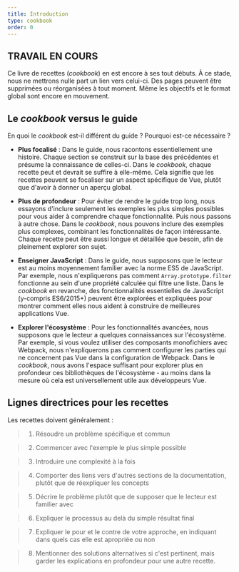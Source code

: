 ```yaml
---
title: Introduction
type: cookbook
order: 0
---
```


## TRAVAIL EN COURS

Ce livre de recettes (*cookbook*) en est encore à ses tout débuts. À ce stade, nous ne mettrons nulle part un lien vers celui-ci. Des pages peuvent être supprimées ou réorganisées à tout moment. Même les objectifs et le format global sont encore en mouvement.</p>

## Le *cookbook* versus le guide

En quoi le *cookbook* est-il différent du guide ? Pourquoi est-ce nécessaire ?

- __Plus focalisé__ : Dans le guide, nous racontons essentiellement une histoire. Chaque section se construit sur la base des précédentes et présume la connaissance de celles-ci. Dans le *cookbook*, chaque recette peut et devrait se suffire à elle-même. Cela signifie que les recettes peuvent se focaliser sur un aspect spécifique de Vue, plutôt que d'avoir à donner un aperçu global.

- __Plus de profondeur__ : Pour éviter de rendre le guide trop long, nous essayons d'inclure seulement les exemples les plus simples possibles pour vous aider à comprendre chaque fonctionnalité. Puis nous passons à autre chose. Dans le *cookbook*, nous pouvons inclure des exemples plus complexes, combinant les fonctionnalités de façon intéressante. Chaque recette peut être aussi longue et détaillée que besoin, afin de pleinement explorer son sujet.

- __Enseigner JavaScript__ : Dans le guide, nous supposons que le lecteur est au moins moyennement familier avec la norme ES5 de JavaScript. Par exemple, nous n'expliquerons pas comment `Array.prototype.filter` fonctionne au sein d'une propriété calculée qui filtre une liste. Dans le *cookbook* en revanche, des fonctionnalités essentielles de JavaScript (y-compris ES6/2015+) peuvent être explorées et expliquées pour montrer comment elles nous aident à construire de meilleures applications Vue.

- __Explorer l'écosystème__ : Pour les fonctionnalités avancées, nous supposons que le lecteur a quelques connaissances sur l'écosystème. Par exemple, si vous voulez utiliser des composants monofichiers avec Webpack, nous n'expliquerons pas comment configurer les parties qui ne concernent pas Vue dans la configuration de Webpack. Dans le *cookbook*, nous avons l'espace suffisant pour explorer plus en profondeur ces bibliothèques de l'écosystème - au moins dans la mesure où cela est universellement utile aux développeurs Vue.

## Lignes directrices pour les recettes

Les recettes doivent généralement :

> 1. Résoudre un problème spécifique et commun

> 2. Commencer avec l'exemple le plus simple possible

> 3. Introduire une complexité à la fois

> 4. Comporter des liens vers d'autres sections de la documentation, plutôt que de réexpliquer les concepts

> 5. Décrire le problème plutôt que de supposer que le lecteur est familier avec

> 6. Expliquer le processus au delà du simple résultat final

> 7. Expliquer le pour et le contre de votre approche, en indiquant dans quels cas elle est apropriée ou non

> 8. Mentionner des solutions alternatives si c'est pertinent, mais garder les explications en profondeur pour une autre recette.

